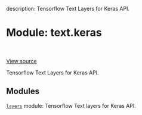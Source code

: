 description: Tensorflow Text Layers for Keras API.

<div itemscope itemtype="http://developers.google.com/ReferenceObject">
<meta itemprop="name" content="text.keras" />
<meta itemprop="path" content="Stable" />
</div>

# Module: text.keras

<!-- Insert buttons and diff -->

<table class="tfo-notebook-buttons tfo-api nocontent" align="left">

</table>

<a target="_blank" href="https://github.com/tensorflow/text/tree/master/tensorflow_text/python/keras/__init__.py">View
source</a>

Tensorflow Text Layers for Keras API.

## Modules

[`layers`](../text/keras/layers.md) module: Tensorflow Text layers for Keras
API.
